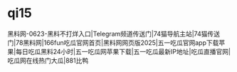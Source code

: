 # qi15
黑料网-0623-黑料不打烊入口|Telegram频道传送门|74猫导航主站|74猫传送门|78黑料网|166fun吃瓜官网首页|黑料网网页版2025|五一吃瓜官网app下载苹果|每日吃瓜黑料24小时|五一吃瓜网苹果下载|五一吃瓜最新IP地址|吃瓜直播官网|吃瓜网在线热门大瓜|881比鸭
